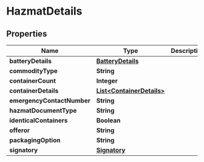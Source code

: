 

# HazmatDetails

## Properties

Name | Type | Description | Notes
------------ | ------------- | ------------- | -------------
**batteryDetails** | [**BatteryDetails**](BatteryDetails.md) |  |  [optional]
**commodityType** | **String** |  |  [optional]
**containerCount** | **Integer** |  |  [optional]
**containerDetails** | [**List&lt;ContainerDetails&gt;**](ContainerDetails.md) |  |  [optional]
**emergencyContactNumber** | **String** |  |  [optional]
**hazmatDocumentType** | **String** |  |  [optional]
**identicalContainers** | **Boolean** |  |  [optional]
**offeror** | **String** |  |  [optional]
**packagingOption** | **String** |  |  [optional]
**signatory** | [**Signatory**](Signatory.md) |  |  [optional]



